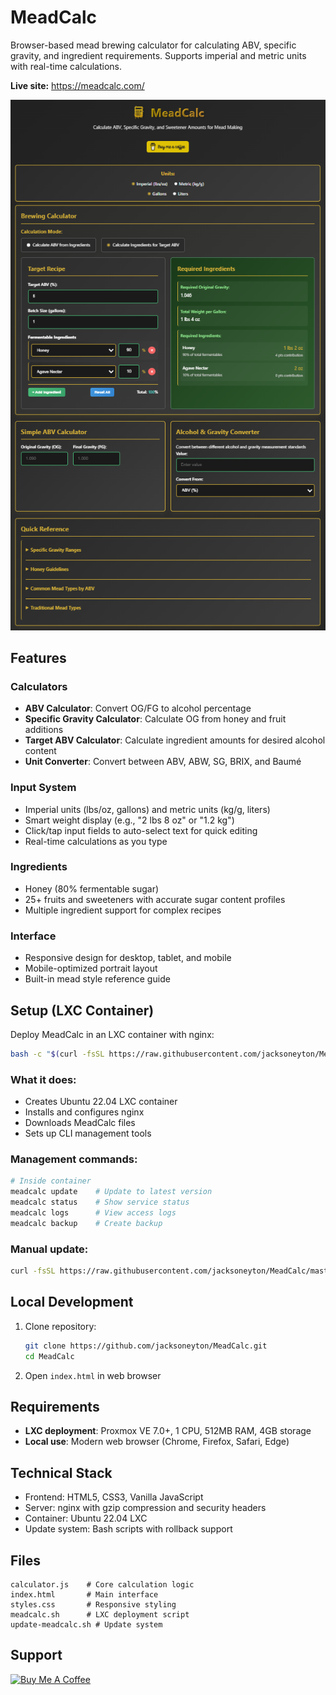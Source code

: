 # MeadCalc

Browser-based mead brewing calculator for calculating ABV, specific gravity, and ingredient requirements. Supports imperial and metric units with real-time calculations.

**Live site:** https://meadcalc.com/

![MeadCalc Screenshot](ScreenShot.png)

## Features

### Calculators
- **ABV Calculator**: Convert OG/FG to alcohol percentage
- **Specific Gravity Calculator**: Calculate OG from honey and fruit additions
- **Target ABV Calculator**: Calculate ingredient amounts for desired alcohol content
- **Unit Converter**: Convert between ABV, ABW, SG, BRIX, and Baumé

### Input System
- Imperial units (lbs/oz, gallons) and metric units (kg/g, liters)
- Smart weight display (e.g., "2 lbs 8 oz" or "1.2 kg")
- Click/tap input fields to auto-select text for quick editing
- Real-time calculations as you type

### Ingredients
- Honey (80% fermentable sugar)
- 25+ fruits and sweeteners with accurate sugar content profiles
- Multiple ingredient support for complex recipes

### Interface
- Responsive design for desktop, tablet, and mobile
- Mobile-optimized portrait layout
- Built-in mead style reference guide

## Setup (LXC Container)

Deploy MeadCalc in an LXC container with nginx:

```bash
bash -c "$(curl -fsSL https://raw.githubusercontent.com/jacksoneyton/MeadCalc/master/meadcalc.sh)"
```

### What it does:
- Creates Ubuntu 22.04 LXC container
- Installs and configures nginx
- Downloads MeadCalc files
- Sets up CLI management tools

### Management commands:
```bash
# Inside container
meadcalc update    # Update to latest version
meadcalc status    # Show service status
meadcalc logs      # View access logs
meadcalc backup    # Create backup
```

### Manual update:
```bash
curl -fsSL https://raw.githubusercontent.com/jacksoneyton/MeadCalc/master/update-meadcalc.sh | sudo bash
```

## Local Development

1. Clone repository:
   ```bash
   git clone https://github.com/jacksoneyton/MeadCalc.git
   cd MeadCalc
   ```

2. Open `index.html` in web browser

## Requirements

- **LXC deployment**: Proxmox VE 7.0+, 1 CPU, 512MB RAM, 4GB storage
- **Local use**: Modern web browser (Chrome, Firefox, Safari, Edge)

## Technical Stack

- Frontend: HTML5, CSS3, Vanilla JavaScript
- Server: nginx with gzip compression and security headers
- Container: Ubuntu 22.04 LXC
- Update system: Bash scripts with rollback support

## Files

```
calculator.js    # Core calculation logic
index.html       # Main interface
styles.css       # Responsive styling
meadcalc.sh      # LXC deployment script
update-meadcalc.sh # Update system
```

## Support

[![Buy Me A Coffee](https://cdn.buymeacoffee.com/buttons/v2/default-yellow.png)](https://buymeacoffee.com/jacksoneyton)